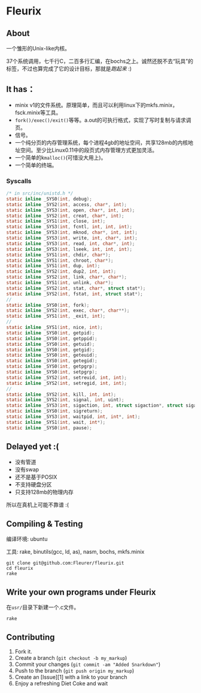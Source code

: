 Fleurix
=======

About
-----

一个雏形的Unix-like内核。

37个系统调用，七千行C，二百多行汇编，在bochs之上。诚然还脱不去“玩具”的标签，不过也算完成了它的设计目标，那就是*跑起来* :)

It has：
-------
* minix v1的文件系统。原理简单，而且可以利用linux下的mkfs.minix，fsck.minix等工具。
* `fork()/exec()/exit()`等等。a.out的可执行格式，实现了写时复制与请求调页。
* 信号。
* 一个纯分页的内存管理系统，每个进程4gb的地址空间，共享128mb的内核地址空间。至少比Linux0.11中的段页式内存管理方式更加灵活。
* 一个简单的k`malloc()`(可惜没大用上)。
* 一个简单的终端。

### Syscalls

```c
/* in src/inc/unistd.h */
static inline _SYS0(int, debug);
static inline _SYS2(int, access, char*, int);
static inline _SYS3(int, open, char*, int, int);
static inline _SYS2(int, creat, char*, int);
static inline _SYS1(int, close, int);
static inline _SYS3(int, fcntl, int, int, int);
static inline _SYS3(int, mknod, char*, int, int); 
static inline _SYS3(int, write, int, char*, int);
static inline _SYS3(int, read, int, char*, int);
static inline _SYS3(int, lseek, int, int, int);
static inline _SYS1(int, chdir, char*);
static inline _SYS1(int, chroot, char*);
static inline _SYS1(int, dup, int);
static inline _SYS2(int, dup2, int, int);
static inline _SYS2(int, link, char*, char*);
static inline _SYS1(int, unlink, char*); 
static inline _SYS2(int, stat, char*, struct stat*); 
static inline _SYS2(int, fstat, int, struct stat*); 
//
static inline _SYS0(int, fork); 
static inline _SYS2(int, exec, char*, char**);
static inline _SYS1(int, _exit, int);
//
static inline _SYS1(int, nice, int);
static inline _SYS0(int, getpid);
static inline _SYS0(int, getppid);
static inline _SYS0(int, getuid);
static inline _SYS0(int, getgid);
static inline _SYS0(int, geteuid);
static inline _SYS0(int, getegid);
static inline _SYS0(int, getpgrp);
static inline _SYS0(int, setpgrp);
static inline _SYS2(int, setreuid, int, int);
static inline _SYS2(int, setregid, int, int);
//
static inline _SYS2(int, kill, int, int);
static inline _SYS2(int, signal, int, uint);
static inline _SYS3(int, sigaction, int, struct sigaction*, struct sigaction*);
static inline _SYS0(int, sigreturn);
static inline _SYS3(int, waitpid, int, int*, int);
static inline _SYS1(int, wait, int*);
static inline _SYS0(int, pause);
```

Delayed yet :(
--------------
* 没有管道
* 没有swap
* 还不是基于POSIX
* 不支持硬盘分区
* 只支持128mb的物理内存

所以在真机上可能不靠谱 :(

Compiling & Testing
-------------------

编译环境: ubuntu

工具: rake, binutils(gcc, ld, as), nasm, bochs, mkfs.minix

    git clone git@github.com:Fleurer/fleurix.git
    cd fleurix
    rake


Write your own programs under Fleurix
-------------------------------------

在`usr/`目录下新建一个.c文件。

    rake


Contributing
------------

1. Fork it.
2. Create a branch (`git checkout -b my_markup`)
3. Commit your changes (`git commit -am "Added Snarkdown"`)
4. Push to the branch (`git push origin my_markup`)
5. Create an [Issue][1] with a link to your branch
6. Enjoy a refreshing Diet Coke and wait
